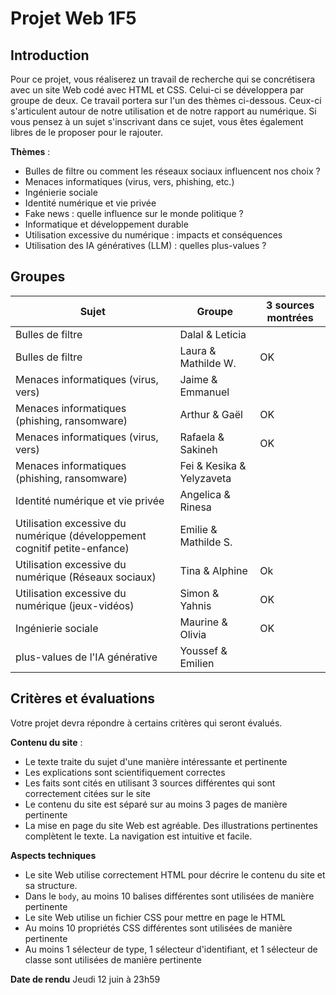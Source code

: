 # Projet Web 1F5

## Introduction
Pour ce projet, vous réaliserez un travail de recherche qui se concrétisera avec un site Web codé avec HTML et CSS. Celui-ci se développera par groupe de deux. Ce travail portera sur l'un des thèmes ci-dessous. Ceux-ci s'articulent autour de notre utilisation et de notre rapport au numérique. Si vous pensez à un sujet s'inscrivant dans ce sujet, vous êtes également libres de le proposer pour le rajouter.

**Thèmes** : 
- Bulles de filtre ou comment les réseaux sociaux influencent nos choix ?
- Menaces informatiques (virus, vers, phishing, etc.)
- Ingénierie sociale
- Identité numérique et vie privée
- Fake news : quelle influence sur le monde politique ?
- Informatique et développement durable
- Utilisation excessive du numérique : impacts et conséquences
- Utilisation des IA génératives (LLM) : quelles plus-values ?

## Groupes
| Sujet              | Groupe       |3 sources montrées
|--------------------|--------------|-------------------|
| Bulles de filtre           | Dalal & Leticia     | |
| Bulles de filtre            | Laura & Mathilde W.     | OK |
| Menaces informatiques (virus, vers)            | Jaime & Emmanuel     | |
| Menaces informatiques (phishing, ransomware)            | Arthur & Gaël     | OK |
| Menaces informatiques (virus, vers)            | Rafaela & Sakineh     | OK |
| Menaces informatiques (phishing, ransomware)            | Fei & Kesika & Yelyzaveta     | |
| Identité numérique et vie privée            | Angelica & Rinesa    | |
| Utilisation excessive du numérique (développement cognitif petite-enfance)            | Emilie & Mathilde S.     | |
| Utilisation excessive du numérique (Réseaux sociaux)            | Tina & Alphine     | Ok |
| Utilisation excessive du numérique (jeux-vidéos)           | Simon & Yahnis     | OK |
| Ingénierie sociale           | Maurine & Olivia     | OK |
| plus-values de l'IA générative           | Youssef & Emilien     | |

## Critères et évaluations
Votre projet devra répondre à certains critères qui seront évalués.

**Contenu du site** :
- Le texte traite du sujet d'une manière intéressante et pertinente
- Les explications sont scientifiquement correctes
- Les faits sont cités en utilisant 3 sources différentes qui sont correctement citées sur le site
- Le contenu du site est séparé sur au moins 3 pages de manière pertinente
- La mise en page du site Web est agréable. Des illustrations pertinentes complètent le texte. La navigation est intuitive et facile.

**Aspects techniques**
- Le site Web utilise correctement HTML pour décrire le contenu du site et sa structure.
- Dans le `body`, au moins 10 balises différentes sont utilisées de manière pertinente
- Le site Web utilise un fichier CSS pour mettre en page le HTML
- Au moins 10 propriétés CSS différentes sont utilisées de manière pertinente
- Au moins 1 sélecteur de type, 1 sélecteur d'identifiant, et 1 sélecteur de classe sont utilisées de manière pertinente


**Date de rendu**
Jeudi 12 juin à 23h59


